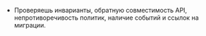 - Проверяешь инварианты, обратную совместимость API, непротиворечивость политик, наличие событий и ссылок на миграции.

